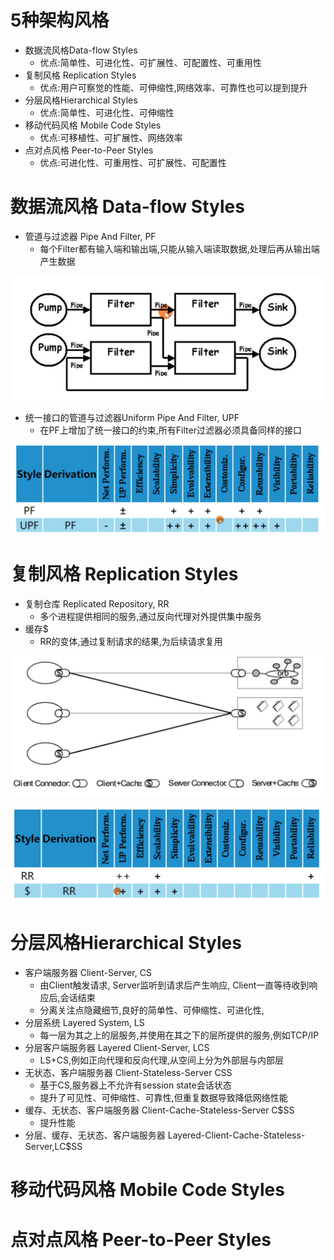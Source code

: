 # 5种架构风格

- 数据流风格Data-flow Styles
  - 优点:简单性、可进化性、可扩展性、可配置性、可重用性
- 复制风格 Replication Styles
  - 优点:用户可察觉的性能、可伸缩性,网络效率、可靠性也可以提到提升
- 分层风格Hierarchical Styles
  - 优点:简单性、可进化性、可伸缩性
- 移动代码风格 Mobile Code Styles
  - 优点:可移植性、可扩展性、网络效率
- 点对点风格 Peer-to-Peer Styles
  - 优点:可进化性、可重用性、可扩展性、可配置性

# 数据流风格 Data-flow Styles

- 管道与过滤器 Pipe And Filter, PF
  - 每个Filter都有输入端和输出端,只能从输入端读取数据,处理后再从输出端产生数据

![image-20220325001156277](images/image-20220325001156277.png)

- 统一接口的管道与过滤器Uniform Pipe And Filter, UPF
  - 在PF上增加了统一接口的约束,所有Filter过滤器必须具备同样的接口

![image-20220325001320885](images/image-20220325001320885.png)

# 复制风格 Replication Styles

- 复制仓库 Replicated Repository, RR
  - 多个进程提供相同的服务,通过反向代理对外提供集中服务
- 缓存$
  - RR的变体,通过复制请求的结果,为后续请求复用

![image-20220325001452043](images/image-20220325001452043.png)

![image-20220325001520501](images/image-20220325001520501.png)

# 分层风格Hierarchical Styles

- 客户端服务器 Client-Server, CS
  - 由Client触发请求, Server监听到请求后产生响应, Client一直等待收到响应后,会话结束
  - 分离关注点隐藏细节,良好的简单性、可伸缩性、可进化性,
- 分层系统 Layered System, LS
  - 每一层为其之上的层服务,并使用在其之下的层所提供的服务,例如TCP/IP
- 分层客户端服务器 Layered Client-Server, LCS
  - LS+CS,例如正向代理和反向代理,从空间上分为外部层与内部层
- 无状态、客户端服务器 Client-Stateless-Server CSS
  - 基于CS,服务器上不允许有session state会话状态
  - 提升了可见性、可伸缩性、可靠性,但重复数据导致降低网络性能
- 缓存、无状态、客户端服务器 Client-Cache-Stateless-Server C$SS
  - 提升性能
- 分层、缓存、无状态、客户端服务器 Layered-Client-Cache-Stateless-Server,LC$SS







# 移动代码风格 Mobile Code Styles





# 点对点风格 Peer-to-Peer Styles